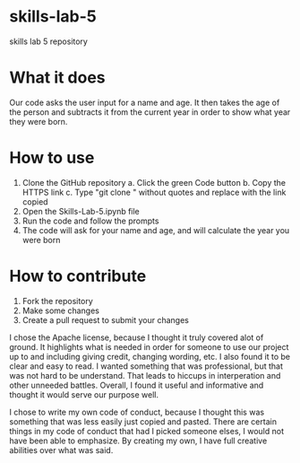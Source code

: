 # skills-lab-5
skills lab 5 repository

# What it does
Our code asks the user input for a name and age. It then takes the age of the person and subtracts it from the current year in order to show what year they were born.

# How to use
1. Clone the GitHub repository
  a. Click the green Code button
  b. Copy the HTTPS link
  c. Type "git clone <link>" without quotes and replace <link> with the link copied
2. Open the Skills-Lab-5.ipynb file
3. Run the code and follow the prompts
4. The code will ask for your name and age, and will calculate the year you were born

# How to contribute
1. Fork the repository
2. Make some changes
3. Create a pull request to submit your changes 


I chose the Apache license, because I thought it truly covered alot of ground. It highlights what is needed in order for someone to use our project up to and including giving credit, changing wording, etc. I also found it to be clear and easy to read. I wanted something that was professional, but that was not hard to be understand. That leads to hiccups in interperation and other unneeded battles. Overall, I found it useful and informative and thought it would serve our purpose well. 

I chose to write my own code of conduct, because I thought this was something that was less easily just copied and pasted. There are certain things in my code of conduct that had I picked someone elses, I would not have been able to emphasize. By creating my own, I have full creative abilities over what was said. 
